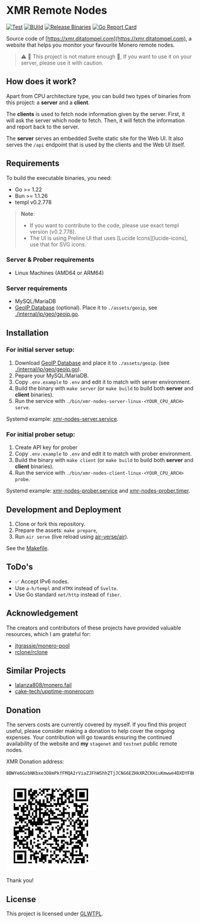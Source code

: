 # XMR Remote Nodes

[![Test](https://github.com/ditatompel/xmr-remote-nodes/actions/workflows/test.yml/badge.svg)](https://github.com/ditatompel/xmr-remote-nodes/actions/workflows/test.yml)
[![BUild](https://github.com/ditatompel/xmr-remote-nodes/actions/workflows/build.yml/badge.svg)](https://github.com/ditatompel/xmr-remote-nodes/actions/workflows/build.yml)
[![Release Binaries](https://github.com/ditatompel/xmr-remote-nodes/actions/workflows/release.yml/badge.svg)](https://github.com/ditatompel/xmr-remote-nodes/actions/workflows/release.yml)
[![Go Report Card](https://goreportcard.com/badge/github.com/ditatompel/xmr-remote-nodes)](https://goreportcard.com/report/github.com/ditatompel/xmr-remote-nodes)

Source code of [https://xmr.ditatompel.com](https://xmr.ditatompel.com),
a website that helps you monitor your favourite Monero remote nodes.

> :warning: :construction: This project is not mature enough :construction:,
> If you want to use it on your server, please use it with caution.

## How does it work?

Apart from CPU architecture type, you can build two types of binaries from
this project: a **server** and a **client**.

The **clients** is used to fetch node information given by the server. First,
it will ask the server which node to fetch. Then, it will fetch the information
and report back to the server.

The **server** serves an embedded Svelte static site for the Web UI. It also
serves the `/api` endpoint that is used by the clients and the Web UI itself.

## Requirements

To build the executable binaries, you need:

-   Go >= 1.22
-   Bun >= 1.1.26
-   templ v0.2.778

> **Note**:
>
> -   If you want to contribute to the code, please use exact templ version
>     (v0.2.778).
> -   The UI is using Preline UI that uses [Lucide Icons][lucide-icons], use
>     that for SVG icons.

### Server & Prober requirements

-   Linux Machines (AMD64 or ARM64)

### Server requirements

-   MySQL/MariaDB
-   [GeoIP Database][geoip-doc] (optional). Place it to `./assets/geoip`,
    see [./internal/ip/geo/geoip.go](./internal/ip/geo/geoip.go).

## Installation

### For initial server setup:

1. Download [GeoIP Database][geoip-doc] and place it to `./assets/geoip`.
   (see [./internal/ip/geo/geoip.go](./internal/ip/geo/geoip.go)).
2. Pepare your MySQL/MariaDB.
3. Copy `.env.example` to `.env` and edit it to match with server environment.
4. Build the binary with `make server` (or `make build` to build both
   **server** and **client** binaries).
5. Run the service with `./bin/xmr-nodes-server-linux-<YOUR_CPU_ARCH> serve`.

Systemd example: [xmr-nodes-server.service][server-systemd-service].

### For initial prober setup:

1. Create API key for prober
2. Copy `.env.example` to `.env` and edit it to match with prober environment.
3. Build the binary with `make client` (or `make build` to build both
   **server** and **client** binaries).
4. Run the service with `./bin/xmr-nodes-client-linux-<YOUR_CPU_ARCH> probe`.

Systemd example: [xmr-nodes-prober.service][prober-systemd-service] and
[xmr-nodes-prober.timer][prober-systemd-timer].

## Development and Deployment

1. Clone or fork this repository.
2. Prepare the assets: `make prepare`,
3. Run `air serve` (live reload using [air-verse/air][air-repo]).

See the [Makefile](./Makefile).

## ToDo's

-   :white_check_mark: Accept IPv6 nodes.
-   Use `a-h/templ` and `HTMX` instead of `Svelte`.
-   Use Go standard `net/http` instead of `fiber`.

## Acknowledgement

The creators and contributors of these projects have provided valuable
resources, which I am grateful for:

-   [jtgrassie/monero-pool][jtgrassie-monero-pool]
-   [rclone/rclone][rclone]

## Similar Projects

-   [lalanza808/monero.fail][monerofail-repo]
-   [cake-tech/upptime-monerocom][uptime-monerocom-repo]

## Donation

The servers costs are currently covered by myself. If you find this project
useful, please consider making a donation to help cover the ongoing expenses.
Your contribution will go towards ensuring the continued availability of the
website and **my** `stagenet` and `testnet` public remote nodes.

XMR Donation address:

```plain
8BWYe6GzbNKbxe3D8mPkfFMQA2rViaZJFhWShhZTjJCNG6EZHkXRZCKHiuKmwwe4DXDYF8KKcbGkvNYaiRG3sNt7JhnVp7D
```

![](./internal/handler/views/assets/img/monerotip.png)

Thank you!

## License

This project is licensed under [GLWTPL](./LICENSE).

[geoip-doc]: https://dev.maxmind.com/geoip/geoip2/geolite2/ "GeoIP documentation"
[server-systemd-service]: ./deployment/init/xmr-nodes-server.service "systemd service example for server"
[prober-systemd-service]: ./deployment/init/xmr-nodes-prober.service "systemd service example for prober"
[prober-systemd-timer]: ./deployment/init/xmr-nodes-prober.timer "systemd timer example for prober"
[air-repo]: https://github.com/air-verse/air "Air - Live reload for Go apps"
[jtgrassie-monero-pool]: https://github.com/jtgrassie/monero-pool "A Monero mining pool server written in C"
[rclone]: https://github.com/rclone/rclone "rclone GitHub repository"
[monerofail-repo]: https://github.com/lalanza808/monero.fail "Lalanza808's monero.fail GitHub repository"
[uptime-monerocom-repo]: https://github.com/cake-tech/upptime-monerocom "monero.com uptime GitHub repository"
